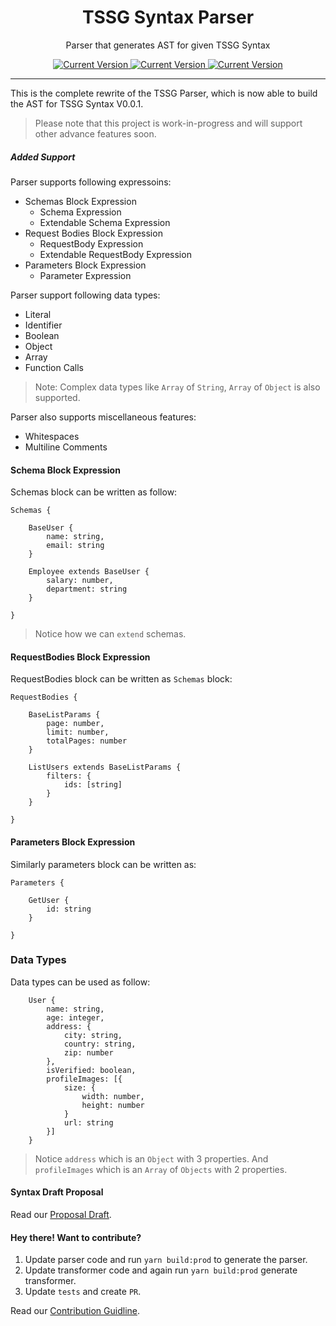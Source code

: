 <div style="text-align:center;">
    <h1>TSSG Syntax Parser</h1>
    <p>Parser that generates AST for given TSSG Syntax</p>
    <a href="#">
		<img src="https://img.shields.io/badge/Current Version-Beta V0.0.1-yellow" alt="Current Version">
	</a>
	<a href="#">
        <img src="https://img.shields.io/badge/Documentation-In Progress-Blue" alt="Current Version">
    </a>
    <a href="#">
        <img src="https://img.shields.io/badge/PRs-Welcome-Green" alt="Current Version">
    </a>
</div>

---

This is the complete rewrite of the TSSG Parser, which is now able to build the AST for TSSG Syntax V0.0.1.

> Please note that this project is work-in-progress and will support other advance features soon.

##### Added Support

Parser supports following expressoins:

- Schemas Block Expression
  - Schema Expression
  - Extendable Schema Expression
- Request Bodies Block Expression
  - RequestBody Expression
  - Extendable RequestBody Expression
- Parameters Block Expression
  - Parameter Expression

Parser support following data types:

- Literal
- Identifier
- Boolean
- Object
- Array
- Function Calls

> Note: Complex data types like `Array` of `String`, `Array` of `Object` is also supported.

Parser also supports miscellaneous features:

- Whitespaces
- Multiline Comments

#### Schema Block Expression

Schemas block can be written as follow:

```
Schemas {

    BaseUser {
        name: string,
        email: string
    }

    Employee extends BaseUser {
        salary: number,
        department: string
    }

}
```

> Notice how we can `extend` schemas.

#### RequestBodies Block Expression

RequestBodies block can be written as `Schemas` block:

```
RequestBodies {

    BaseListParams {
        page: number,
        limit: number,
        totalPages: number
    }

    ListUsers extends BaseListParams {
        filters: {
            ids: [string]
        }
    }

}
```

#### Parameters Block Expression

Similarly parameters block can be written as:

```
Parameters {

    GetUser {
        id: string
    }

}
```

### Data Types

Data types can be used as follow:

```
    User {
        name: string,
        age: integer,
        address: {
            city: string,
            country: string,
            zip: number
        },
        isVerified: boolean,
        profileImages: [{
            size: {
                width: number,
                height: number
            }
            url: string
        }]
    }
```

> Notice `address` which is an `Object` with 3 properties. And `profileImages` which is an `Array` of `Objects` with 2 properties.

#### Syntax Draft Proposal

Read our [Proposal Draft](./PROPOSAL-DRAFT-V1.0.md).

#### Hey there! Want to contribute?

1. Update parser code and run `yarn build:prod` to generate the parser.
2. Update transformer code and again run `yarn build:prod` generate transformer.
3. Update `tests` and create `PR`.

Read our [Contribution Guidline](./.github/contribution-guideline.md).

